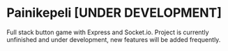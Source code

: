 # Painikepeli [UNDER DEVELOPMENT]
Full stack button game with Express and Socket.io. Project is currently unfinished and under development, new features will be added frequently.
